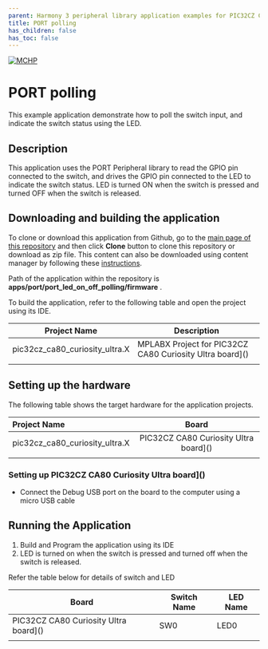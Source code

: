 ```yaml
---
parent: Harmony 3 peripheral library application examples for PIC32CZ CA80/CA80 family
title: PORT polling 
has_children: false
has_toc: false
---
```


[![MCHP](https://www.microchip.com/ResourcePackages/Microchip/assets/dist/images/logo.png)](https://www.microchip.com)

# PORT polling

This example application demonstrate how to poll the switch input, and indicate the switch status using the LED.

## Description

This application uses the PORT Peripheral library to read the GPIO pin connected to the switch, and drives the GPIO pin connected to the LED to indicate the switch status. LED is turned ON when the switch is pressed and turned OFF when the switch is released.

## Downloading and building the application

To clone or download this application from Github, go to the [main page of this repository](https://github.com/Microchip-MPLAB-Harmony/csp_apps_pic32cz_ca) and then click **Clone** button to clone this repository or download as zip file.
This content can also be downloaded using content manager by following these [instructions](https://github.com/Microchip-MPLAB-Harmony/contentmanager/wiki).

Path of the application within the repository is **apps/port/port_led_on_off_polling/firmware** .

To build the application, refer to the following table and open the project using its IDE.

| Project Name      | Description                                    |
| ----------------- | ---------------------------------------------- |
| pic32cz_ca80_curiosity_ultra.X    | MPLABX Project for PIC32CZ CA80 Curiosity Ultra board]()|
|||

## Setting up the hardware

The following table shows the target hardware for the application projects.

| Project Name| Board|
|:---------|:---------:|
| pic32cz_ca80_curiosity_ultra.X    | PIC32CZ CA80 Curiosity Ultra board]()|
|||

### Setting up PIC32CZ CA80 Curiosity Ultra board]()

- Connect the Debug USB port on the board to the computer using a micro USB cable

## Running the Application

1. Build and Program the application using its IDE
2. LED is turned on when the switch is pressed and turned off when the switch is released.

Refer the table below for details of switch and LED

| Board      | Switch Name | LED Name |
| ---------- | ---------| ------------|
| PIC32CZ CA80 Curiosity Ultra board]()    | SW0 | LED0 |
||||
